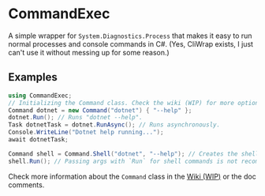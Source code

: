 # CommandExec

A simple wrapper for `System.Diagnostics.Process` that makes it easy to run normal processes
and console commands in C#. (Yes, CliWrap exists, I just can't use it without messing up
for some reason.)

## Examples

```cs
using CommandExec;
// Initializing the Command class. Check the wiki (WIP) for more options.
Command dotnet = new Command("dotnet") { "--help" };
dotnet.Run(); // Runs "dotnet --help".
Task dotnetTask = dotnet.RunAsync(); // Runs asynchronously.
Console.WriteLine("Dotnet help running...");
await dotnetTask;

Command shell = Command.Shell("dotnet", "--help"); // Creates the shell command. PowerShell on Windows, BASH on Linux/macOS.
shell.Run(); // Passing args with `Run` for shell commands is not recommended.
```

Check more information about the `Command` class in the [Wiki (WIP)](https://github.com/perrylets/CommandExec/wiki) or the doc comments.

